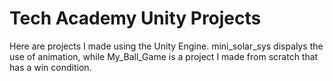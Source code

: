# Tech Academy Unity Projects
 Here are projects I made using the Unity Engine. mini_solar_sys dispalys the use of animation, while My_Ball_Game is a project I made from scratch that has a win condition.
